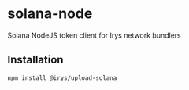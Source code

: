 # solana-node

Solana NodeJS token client for Irys network bundlers

## Installation

```sh
npm install @irys/upload-solana
```
